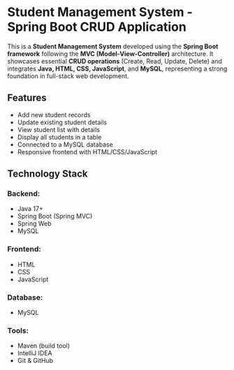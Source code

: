 #  Student Management System - Spring Boot CRUD Application

This is a **Student Management System** developed using the **Spring Boot framework** following the **MVC (Model-View-Controller)** architecture. It showcases essential **CRUD operations** (Create, Read, Update, Delete) and integrates **Java, HTML, CSS, JavaScript**, and **MySQL**, representing a strong foundation in full-stack web development.



##  Features

- Add new student records
- Update existing student details
- View student list with details
- Display all students in a table
- Connected to a MySQL database
- Responsive frontend with HTML/CSS/JavaScript



##  Technology Stack

###  Backend:
- Java 17+
- Spring Boot (Spring MVC)
- Spring Web
- MySQL

### Frontend:
- HTML
- CSS
- JavaScript



### Database:
- MySQL

###  Tools:
- Maven (build tool)
- IntelliJ IDEA
- Git & GitHub





